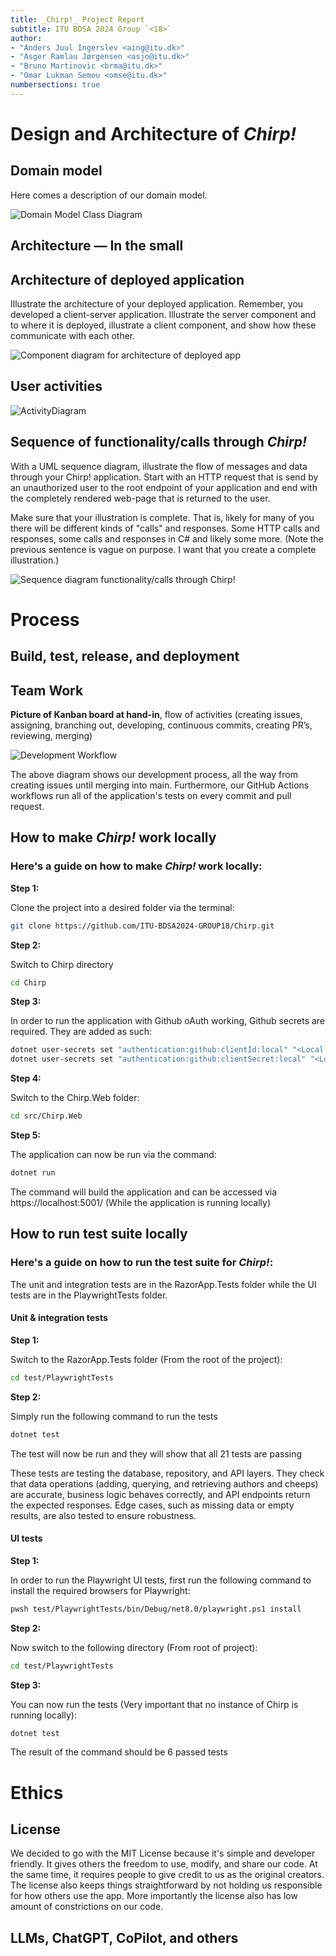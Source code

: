 ```yaml
---
title: _Chirp!_ Project Report
subtitle: ITU BDSA 2024 Group `<18>`
author:
- "Anders Juul Ingerslev <aing@itu.dk>"
- "Asger Ramlau Jørgensen <asjo@itu.dk>"
- "Bruno Martinovic <brma@itu.dk>"
- "Omar Lukman Semou <omse@itu.dk>"
numbersections: true
---
```


# Design and Architecture of _Chirp!_

## Domain model
<!Provide an illustration of your domain model. Make sure that it is correct and complete. In case you are using ASP.NET Identity, make sure to illustrate that accordingly.>

Here comes a description of our domain model.

![Domain Model Class Diagram](images/DomainModelClassDiagram.png)

## Architecture — In the small
<!Illustrate the organization of your code base. That is, illustrate which layers exist in your (onion) architecture. Make sure to illustrate which part of your code is residing in which layer.>

## Architecture of deployed application
Illustrate the architecture of your deployed application. Remember, you developed a client-server application. Illustrate the server component and to where it is deployed, illustrate a client component, and show how these communicate with each other.

![Component diagram for architecture of deployed app](images/component%20diagram-Page-1.jpg)

## User activities
<!Illustrate typical scenarios of a user journey through your Chirp! application. That is, start illustrating the first page that is presented to a non-authorized user, illustrate what a non-authorized user can do with your Chirp! application, and finally illustrate what a user can do after authentication.

Make sure that the illustrations are in line with the actual behavior of your application.>

![ActivityDiagram](images/ActivityDiagram.png)

## Sequence of functionality/calls through _Chirp!_
With a UML sequence diagram, illustrate the flow of messages and data through your Chirp! application. Start with an HTTP request that is send by an unauthorized user to the root endpoint of your application and end with the completely rendered web-page that is returned to the user.

Make sure that your illustration is complete. That is, likely for many of you there will be different kinds of "calls" and responses. Some HTTP calls and responses, some calls and responses in C# and likely some more. (Note the previous sentence is vague on purpose. I want that you create a complete illustration.)

![Sequence diagram functionality/calls through _Chirp!_](images/Sequence.drawio.png)

# Process

## Build, test, release, and deployment
<!Illustrate with a UML activity diagram how your Chirp! applications are build, tested, released, and deployed. That is, illustrate the flow of activities in your respective GitHub Actions workflows.

Describe the illustration briefly, i.e., how your application is built, tested, released, and deployed.>

## Team Work
<!Show a screenshot of your project board right before hand-in. Briefly describe which tasks are still unresolved, i.e., which features are missing from your applications or which functionality is incomplete.

Briefly describe and illustrate the flow of activities that happen from the new creation of an issue (task description), over development, etc. until a feature is finally merged into the main branch of your repository.>

**Picture of Kanban board at hand-in**, flow of activities (creating issues, assigning, branching out, developing, continuous commits, creating PR’s, reviewing, merging)

![Development Workflow](images/WorkflowDiagram.png)

The above diagram shows our development process, all the way from creating issues until merging into main. Furthermore, our GitHub Actions workflows run all of the application's tests on every commit and pull request.

## How to make _Chirp!_ work locally
<!There has to be some documentation on how to come from cloning your project to a running system. That is, Adrian or Helge have to know precisely what to do in which order. Likely, it is best to describe how we clone your project, which commands we have to execute, and what we are supposed to see then.>

### Here's a guide on how to make _Chirp!_ work locally:

**Step 1:**

Clone the project into a desired folder via the terminal:

  ``` sh
  git clone https://github.com/ITU-BDSA2024-GROUP18/Chirp.git
  ```

**Step 2:**

Switch to Chirp directory

  ``` sh
  cd Chirp
  ```

**Step 3:**

In order to run the application with Github oAuth working, Github secrets are required. They are added as such:

  ```sh
  dotnet user-secrets set "authentication:github:clientId:local" "<Local Github client Id>"
  dotnet user-secrets set "authentication:github:clientSecret:local" "<Local Github client Secret>"
  ```

**Step 4:**

Switch to the Chirp.Web folder:

  ``` sh
  cd src/Chirp.Web
  ```

**Step 5:**

The application can now be run via the command:

  ``` sh
  dotnet run
  ```

The command will build the application and can be accessed via https://localhost:5001/ (While the application is running locally)

## How to run test suite locally
<!List all necessary steps that Adrian or Helge have to perform to execute your test suites. Here, you can assume that we already cloned your repository in the step above.

Briefly describe what kinds of tests you have in your test suites and what they are testing.

Maybe include image of test coverage here>

### Here's a guide on how to run the test suite for _Chirp!_:
The unit and integration tests are in the RazorApp.Tests folder while the UI tests are in the PlaywrightTests folder. 

#### Unit & integration tests

**Step 1:**

Switch to the RazorApp.Tests folder (From the root of the project):
  ``` sh
  cd test/PlaywrightTests
  ```

**Step 2:**

Simply run the following command to run the tests
  ``` sh
  dotnet test
  ```
The test will now be run and they will show that all 21 tests are passing

These tests are testing the database, repository, and API layers. They check that data operations (adding, querying, and retrieving authors and cheeps) are accurate, business logic behaves correctly, and API endpoints return the expected responses. Edge cases, such as missing data or empty results, are also tested to ensure robustness.

#### UI tests

**Step 1:**

In order to run the Playwright UI tests, first run the following command to install the required browsers for Playwright:

  ``` sh
  pwsh test/PlaywrightTests/bin/Debug/net8.0/playwright.ps1 install
  ```

**Step 2:**

Now switch to the following directory (From root of project):

  ``` sh
  cd test/PlaywrightTests
  ```

**Step 3:**

You can now run the tests (Very important that no instance of Chirp is running locally):

  ``` sh
  dotnet test
  ```
The result of the command should be 6 passed tests

# Ethics

## License
<!State which software license you chose for your application.>

We decided to go with the MIT License because it's simple and developer friendly. It gives others the freedom to use, modify, and share our code. At the same time, it requires people to give credit to us as the original creators. The license also keeps things straightforward by not holding us responsible for how others use the app. More importantly the license also has low amount of constrictions on our code. 

## LLMs, ChatGPT, CoPilot, and others
<!State which LLM(s) were used during development of your project. In case you were not using any, just state so. In case you were using an LLM to support your development, briefly describe when and how it was applied. Reflect in writing to which degree the responses of the LLM were helpful. Discuss briefly if application of LLMs sped up your development or if the contrary was the case.>
